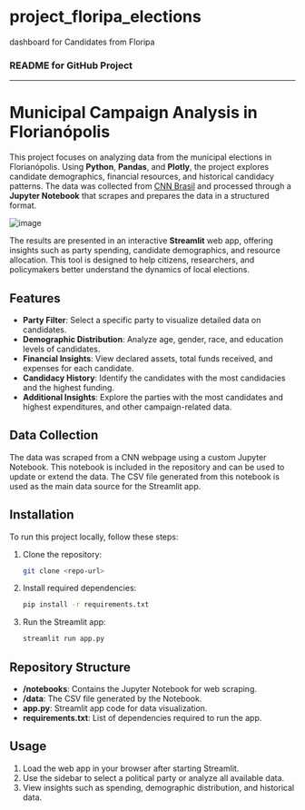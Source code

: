 # project_floripa_elections
dashboard for Candidates from Floripa

### README for GitHub Project

---

# Municipal Campaign Analysis in Florianópolis

This project focuses on analyzing data from the municipal elections in Florianópolis. Using **Python**, **Pandas**, and **Plotly**, the project explores candidate demographics, financial resources, and historical candidacy patterns. The data was collected from [CNN Brasil](https://www.cnnbrasil.com.br/eleicoes/quem-sao-os-candidatos-a-vereador-em-florianopolis/) and processed through a **Jupyter Notebook** that scrapes and prepares the data in a structured format.

![image](https://github.com/user-attachments/assets/90816f86-345b-4bc7-a0bf-2deda3a73580)


The results are presented in an interactive **Streamlit** web app, offering insights such as party spending, candidate demographics, and resource allocation. This tool is designed to help citizens, researchers, and policymakers better understand the dynamics of local elections.

## Features

- **Party Filter**: Select a specific party to visualize detailed data on candidates.
- **Demographic Distribution**: Analyze age, gender, race, and education levels of candidates.
- **Financial Insights**: View declared assets, total funds received, and expenses for each candidate.
- **Candidacy History**: Identify the candidates with the most candidacies and the highest funding.
- **Additional Insights**: Explore the parties with the most candidates and highest expenditures, and other campaign-related data.

## Data Collection

The data was scraped from a CNN webpage using a custom Jupyter Notebook. This notebook is included in the repository and can be used to update or extend the data. The CSV file generated from this notebook is used as the main data source for the Streamlit app.

## Installation

To run this project locally, follow these steps:

1. Clone the repository:
    ```bash
    git clone <repo-url>
    ```
2. Install required dependencies:
    ```bash
    pip install -r requirements.txt
    ```
3. Run the Streamlit app:
    ```bash
    streamlit run app.py
    ```

## Repository Structure

- **/notebooks**: Contains the Jupyter Notebook for web scraping.
- **/data**: The CSV file generated by the Notebook.
- **app.py**: Streamlit app code for data visualization.
- **requirements.txt**: List of dependencies required to run the app.

## Usage

1. Load the web app in your browser after starting Streamlit.
2. Use the sidebar to select a political party or analyze all available data.
3. View insights such as spending, demographic distribution, and historical data.

